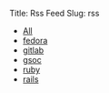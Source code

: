 Title: Rss Feed
Slug: rss


- [All](http://axilleas.me/feeds/all.rss.xml)
- [fedora](http://axilleas.me/feeds/fedora.rss.xml)
- [gitlab](http://axilleas.me/feeds/gitlab.rss.xml)
- [gsoc](http://axilleas.me/feeds/gsoc.rss.xml)
- [ruby](http://axilleas.me/feeds/ruby.rss.xml)
- [rails](http://axilleas.me/feeds/rails.rss.xml)
